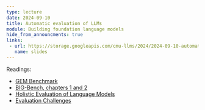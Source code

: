```yaml
---
type: lecture
date: 2024-09-10
title: Automatic evaluation of LLMs
module: Building foundation language models
hide_from_announcments: true
links: 
 - url: https://storage.googleapis.com/cmu-llms/2024/2024-09-10-automatic-evaluation.pdf
   name: slides
---
```

Readings:
 - [GEM Benchmark](https://arxiv.org/pdf/2102.01672.pdf)
 - [BIG-Bench, chapters 1 and 2](https://arxiv.org/pdf/2206.04615)
 - [Holistic Evaluation of Language Models](https://arxiv.org/pdf/2211.09110)
 - [Evaluation Challenges](https://aclanthology.org/D17-1238.pdf)
